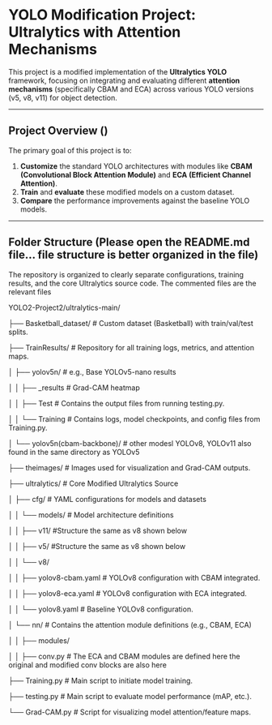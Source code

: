 # YOLO Modification Project: Ultralytics with Attention Mechanisms

This project is a modified implementation of the **Ultralytics YOLO** framework, focusing on integrating and evaluating different **attention mechanisms** 
(specifically CBAM and ECA) across various YOLO versions (v5, v8, v11) for object detection.

---

## Project Overview ()

The primary goal of this project is to:
1. **Customize** the standard YOLO architectures with modules like **CBAM (Convolutional Block Attention Module)** and **ECA (Efficient Channel Attention)**.
2. **Train** and **evaluate** these modified models on a custom dataset.
3. **Compare** the performance improvements against the baseline YOLO models.

---

## Folder Structure (Please open the README.md file... file structure is better organized in the file)



The repository is organized to clearly separate configurations, training results, and the core Ultralytics source code.
The commented files are the relevant files


YOLO2-Project2/ultralytics-main/

├── Basketball_dataset/         # Custom dataset (Basketball) with train/val/test splits.

├── TrainResults/               # Repository for all training logs, metrics, and attention maps.

│   ├── yolov5n/                # e.g., Base YOLOv5-nano results

│   │   ├── _results            # Grad-CAM heatmap

│   │   ├── Test                # Contains the output files from running testing.py.

│   │   └── Training            # Contains logs, model checkpoints, and config files from Training.py.

│   └── yolov5n(cbam-backbone)/ # other modesl YOLOv8, YOLOv11 also found in the same directory as YOLOv5

├── theimages/                  # Images used for visualization and Grad-CAM outputs.

├── ultralytics/                # Core Modified Ultralytics Source

│   ├── cfg/                    # YAML configurations for models and datasets

│   │   └── models/             # Model architecture definitions

│   │       ├── v11/            #Structure the same as v8 shown below

│   │       ├── v5/             #Structure the same as v8 shown below

│   │       └── v8/

│   │           ├── yolov8-cbam.yaml # YOLOv8 configuration with CBAM integrated.

│   │           ├── yolov8-eca.yaml  # YOLOv8 configuration with ECA integrated.

│   │           └── yolov8.yaml      # Baseline YOLOv8 configuration.

│   └── nn/                     # Contains the attention module definitions (e.g., CBAM, ECA)

│   │   ├── modules/

│   │           ├── conv.py      # The ECA and CBAM modules are defined here the original and modified conv blocks are also here

├── Training.py                 # Main script to initiate model training.

├── testing.py                  # Main script to evaluate model performance (mAP, etc.).

└── Grad-CAM.py                 # Script for visualizing model attention/feature maps.
